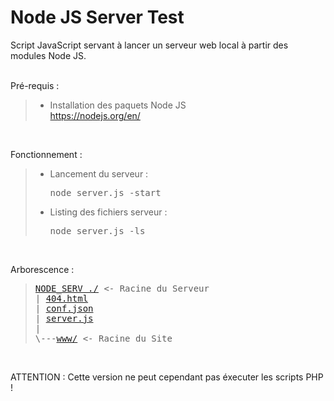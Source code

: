 # Node JS Server Test

Script JavaScript servant à lancer un serveur web local à partir des modules Node JS.
<br /><br />

Pré-requis :
> - Installation des paquets Node JS<br />
> <a href="https://nodejs.org/en/">https://nodejs.org/en/</a>
<br />

Fonctionnement :
> - Lancement du serveur : <pre>node server.js -start</pre>
> - Listing des fichiers serveur : <pre>node server.js -ls</pre>
<br />

Arborescence :
> <pre>
> <a href="https://github.com/Tracks12/NODE_SERV">NODE_SERV ./</a> <- Racine du Serveur
> | <a href="https://github.com/Tracks12/NODE_SERV/blob/master/404.html">404.html</a>
> | <a href="https://github.com/Tracks12/NODE_SERV/blob/master/conf.json">conf.json</a>
> | <a href="https://github.com/Tracks12/NODE_SERV/blob/master/server.js">server.js</a>
> |
> \---<a href="https://github.com/Tracks12/NODE_SERV/tree/master/www">www/</a> <- Racine du Site
> </pre>
<br />

ATTENTION : Cette version ne peut cependant pas éxecuter les scripts PHP !

